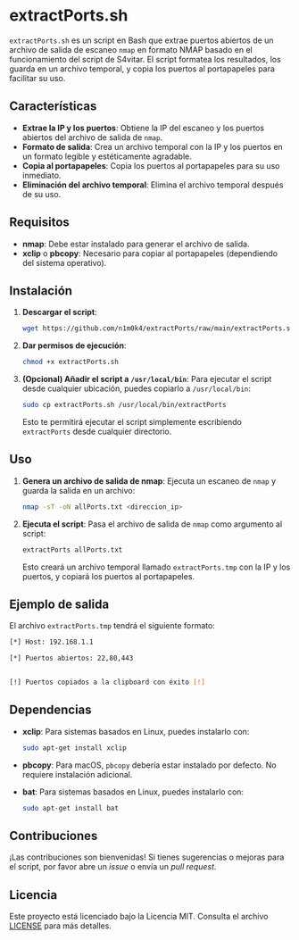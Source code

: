 # extractPorts.sh

`extractPorts.sh` es un script en Bash que extrae puertos abiertos de un archivo de salida de escaneo `nmap` en formato NMAP basado en el funcionamiento del script de S4vitar. El script formatea los resultados, los guarda en un archivo temporal, y copia los puertos al portapapeles para facilitar su uso.

## Características

- **Extrae la IP y los puertos**: Obtiene la IP del escaneo y los puertos abiertos del archivo de salida de `nmap`.
- **Formato de salida**: Crea un archivo temporal con la IP y los puertos en un formato legible y estéticamente agradable.
- **Copia al portapapeles**: Copia los puertos al portapapeles para su uso inmediato.
- **Eliminación del archivo temporal**: Elimina el archivo temporal después de su uso.

## Requisitos

- **nmap**: Debe estar instalado para generar el archivo de salida.
- **xclip** o **pbcopy**: Necesario para copiar al portapapeles (dependiendo del sistema operativo).

## Instalación

1. **Descargar el script**:
    ```bash
    wget https://github.com/n1m0k4/extractPorts/raw/main/extractPorts.sh
    ```

2. **Dar permisos de ejecución**:
    ```bash
    chmod +x extractPorts.sh
    ```

3. **(Opcional) Añadir el script a `/usr/local/bin`**:
    Para ejecutar el script desde cualquier ubicación, puedes copiarlo a `/usr/local/bin`:
    ```bash
    sudo cp extractPorts.sh /usr/local/bin/extractPorts
    ```
    Esto te permitirá ejecutar el script simplemente escribiendo `extractPorts` desde cualquier directorio.

## Uso

1. **Genera un archivo de salida de nmap**:
    Ejecuta un escaneo de `nmap` y guarda la salida en un archivo:
    ```bash
    nmap -sT -oN allPorts.txt <direccion_ip>
    ```

2. **Ejecuta el script**:
    Pasa el archivo de salida de `nmap` como argumento al script:
    ```bash
    extractPorts allPorts.txt
    ```

    Esto creará un archivo temporal llamado `extractPorts.tmp` con la IP y los puertos, y copiará los puertos al portapapeles.

## Ejemplo de salida

El archivo `extractPorts.tmp` tendrá el siguiente formato:
```bash
[*] Host: 192.168.1.1

[*] Puertos abiertos: 22,80,443


[!] Puertos copiados a la clipboard con éxito [!] 
```

## Dependencias

- **xclip**: Para sistemas basados en Linux, puedes instalarlo con:
    ```bash
    sudo apt-get install xclip
    ```

- **pbcopy**: Para macOS, `pbcopy` debería estar instalado por defecto. No requiere instalación adicional.

- **bat**: Para sistemas basados en Linux, puedes instalarlo con:
    ```bash
    sudo apt-get install bat
    ```

## Contribuciones

¡Las contribuciones son bienvenidas! Si tienes sugerencias o mejoras para el script, por favor abre un *issue* o envía un *pull request*.

## Licencia

Este proyecto está licenciado bajo la Licencia MIT. Consulta el archivo [LICENSE](LICENSE.txt) para más detalles.
